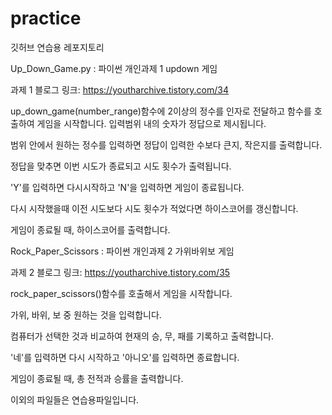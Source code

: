 # practice
깃허브 연습용 레포지토리

Up_Down_Game.py : 파이썬 개인과제 1 updown 게임

과제 1 블로그 링크: https://youtharchive.tistory.com/34

up_down_game(number_range)함수에 2이상의 정수를 인자로 전달하고 함수를 호출하여 게임을 시작합니다. 입력범위 내의 숫자가 정답으로 제시됩니다.

범위 안에서 원하는 정수를 입력하면 정답이 입력한 수보다 큰지, 작은지를 출력합니다.

정답을 맞추면 이번 시도가 종료되고 시도 횟수가 출력됩니다.

'Y'를 입력하면 다시시작하고 'N'을 입력하면 게임이 종료됩니다.

다시 시작했을때 이전 시도보다 시도 횟수가 적었다면 하이스코어를 갱신합니다.

게임이 종료될 때, 하이스코어를 출력합니다.


Rock_Paper_Scissors : 파이썬 개인과제 2 가위바위보 게임

과제 2 블로그 링크: https://youtharchive.tistory.com/35

rock_paper_scissors()함수를 호출해서 게임을 시작합니다.

가위, 바위, 보 중 원하는 것을 입력합니다.

컴퓨터가 선택한 것과 비교하여 현재의 승, 무, 패를 기록하고 출력합니다.

'네'를 입력하면 다시 시작하고 '아니오'를 입력하면 종료합니다.

게임이 종료될 때, 총 전적과 승률을 출력합니다.



이외의 파일들은 연습용파일입니다.
